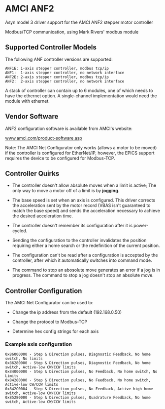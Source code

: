 # AMCI ANF2 

Asyn model 3 driver support for the AMCI ANF2 stepper motor controller

Modbus/TCP communication, using Mark Rivers' modbus module

## Supported Controller Models

The following ANF controller versions are supported:
```
ANF1E: 1-axis stepper controller, modbus tcp/ip
ANF1:  1-axis stepper controller, no network interface
ANF2E: 2-axis stepper controller, modbus tcp/ip
ANF2:  2-axis stepper controller, no network interface
```
A stack of controller can contain up to 6 modules, one of
which needs to have the ethernet option.  A single-channel
implementation would need the module with ethernet.

## Vendor Software

ANF2 configuration software is available from AMCI's website:

www.amci.com/product-software.asp

Note: The AMCI Net Configurator only works (allows a motor to be moved) if
the controller is configured for  EtherNet/IP, however, the EPICS support 
requires the device to be configured for Modbus-TCP.

## Controller Quirks

* The controller doesn't allow absolute moves when a limit is active; 
The only way to move a motor off of a limit is by **jogging**.

* The base speed is set when an axis is configured.  This driver corrects 
the acceleration sent by the motor record (VBAS isn't guaranteed to match
the base speed) and sends the acceleration necessary to achieve the desired
acceleration time.

* The controller doesn't remember its configuration after it is power-cycled.

* Sending the configuration to the controller invalidates the position
requiring either a home search or the redefinition of the current position.

* The configuration can't be read after a configuration is accepted by the
controller, after which it automatically switches into command mode.

* The command to stop an abosolute move generates an error if a jog is in 
progress.  The command to stop a jog doesn't stop an absolute move.

## Controller Configuration

The AMCI Net Configurator can be used to:

* Change the ip address from the default (192.168.0.50)

* Change the protocol to Modbus-TCP

* Determine hex config strings for each axis

### Example axis configuration

```
0x86000000 - Step & Direction pulses, Diagnostic Feedback, No home switch, No limits
0x86280000 - Step & Direction pulses, Diagnostic Feedback, No home switch, Active-low CW/CCW limits
0x84000000 - Step & Direction pulses, No Feedback, No home switch, No Limits
0x84280000 - Step & Direction pulses, No Feedback, No home switch, Active-low CW/CCW limits
0x842C0004 - Step & Direction pulses, No Feedback, Active-high home switch, Active-low CW/CCW limits
0x85280000 - Step & Direction pulses, Quadrature Feedback, No home switch, Active-low CW/CCW limits
```
